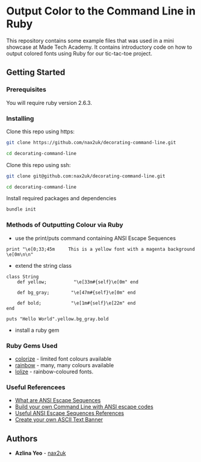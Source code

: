 # Output Color to the Command Line in Ruby

This repository contains some example files that was used in a mini showcase at Made Tech Academy. 
It contains introductory code on how to output colored fonts using Ruby for our tic-tac-toe project.

## Getting Started

### Prerequisites

You will require ruby version 2.6.3.

### Installing

Clone this repo using https:

```bash
git clone https://github.com/nax2uk/decorating-command-line.git

cd decorating-command-line
```
Clone this repo using ssh:
```bash
git clone git@github.com:nax2uk/decorating-command-line.git

cd decorating-command-line
```

Install required packages and dependencies

```bash
bundle init
```
### Methods of Outputting Colour via Ruby
* use the print/puts command containing ANSI Escape Sequences 

```
print "\e[0;33;45m     This is a yellow font with a magenta background  \e[0m\n\n"
```
* extend the string class
```
class String
    def yellow;          "\e[33m#{self}\e[0m" end
  
    def bg_gray;        "\e[47m#{self}\e[0m" end
    
    def bold;           "\e[1m#{self}\e[22m" end
end

puts "Hello World".yellow.bg_gray.bold
```

* install a ruby gem


### Ruby Gems Used
* [colorize](https://rdoc.info/github/fazibear/colorize) - limited font colours available
* [rainbow](https://github.com/sickill/rainbow/tree/master) - many, many colours available
* [lolize](https://github.com/sickill/rainbow/tree/master) - rainbow-coloured fonts.

### Useful Referencees
* [What are ANSI Escape Sequences](https://en.wikipedia.org/wiki/ANSI_escape_code)
* [Build your own Command Line with ANSI escape codes](https://www.lihaoyi.com/post/BuildyourownCommandLinewithANSIescapecodes.html)
* [Useful ANSI Escape Sequences References](https://gist.github.com/fnky/458719343aabd01cfb17a3a4f7296797)
* [Create your own ASCII Text Banner](https://fsymbols.com/generators/carty/)

## Authors

* **Azlina Yeo** - [nax2uk](https://github.com/nax2uk)




